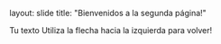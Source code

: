 
layout: slide
title: "Bienvenidos a la segunda página!"

Tu texto
Utiliza la flecha hacia la izquierda para volver!
